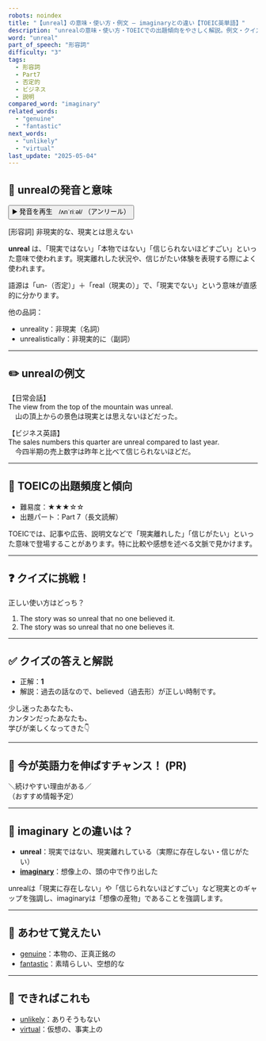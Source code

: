 ```yaml
---
robots: noindex
title: "【unreal】の意味・使い方・例文 ― imaginaryとの違い【TOEIC英単語】"
description: "unrealの意味・使い方・TOEICでの出題傾向をやさしく解説。例文・クイズ付きでimaginaryとの違いもわかりやすく学べます。"
word: "unreal"
part_of_speech: "形容詞"
difficulty: "3"
tags:
  - 形容詞
  - Part7
  - 否定的
  - ビジネス
  - 説明
compared_word: "imaginary"
related_words:
  - "genuine"
  - "fantastic"
next_words:
  - "unlikely"
  - "virtual"
last_update: "2025-05-04"
---
```


## 🔰 unrealの発音と意味

<button class="play-audio" onclick="playTTS('unreal')">
  <span class="play-audio-main">
    ▶️ 発音を再生　/ʌnˈriːəl/
  </span>
  <span class="play-audio-sub">
    （アンリール）
  </span>
</button>

[形容詞] 非現実的な、現実とは思えない

**unreal** は、「現実ではない」「本物ではない」「信じられないほどすごい」といった意味で使われます。現実離れした状況や、信じがたい体験を表現する際によく使われます。

語源は「un-（否定）」＋「real（現実の）」で、「現実でない」という意味が直感的に分かります。

他の品詞：  
- unreality：非現実（名詞）
- unrealistically：非現実的に（副詞）

---

## ✏️ unrealの例文

【日常会話】  
The view from the top of the mountain was unreal.  
　山の頂上からの景色は現実とは思えないほどだった。

【ビジネス英語】  
The sales numbers this quarter are unreal compared to last year.  
　今四半期の売上数字は昨年と比べて信じられないほどだ。

---

## 🎯 TOEICの出題頻度と傾向

- 難易度：★★★☆☆
- 出題パート：Part 7（長文読解）

TOEICでは、記事や広告、説明文などで「現実離れした」「信じがたい」といった意味で登場することがあります。特に比較や感想を述べる文脈で見かけます。

---

## ❓ クイズに挑戦！

正しい使い方はどっち？

1. The story was so unreal that no one believed it.  
2. The story was so unreal that no one believes it.

---

## ✅ クイズの答えと解説

- 正解：**1**
- 解説：過去の話なので、believed（過去形）が正しい時制です。

少し迷ったあなたも、  
カンタンだったあなたも、  
学びが楽しくなってきた👇️

---

## 🚀 今が英語力を伸ばすチャンス！ (PR)

<div class="info-center">
＼続けやすい理由がある／<br>  
（おすすめ情報予定）
</div>

---

## 🤔  imaginary との違いは？

- **unreal**：現実ではない、現実離れしている（実際に存在しない・信じがたい）
- **[imaginary](/word/imaginary/)**：想像上の、頭の中で作り出した

unrealは「現実に存在しない」や「信じられないほどすごい」など現実とのギャップを強調し、imaginaryは「想像の産物」であることを強調します。

---

## 🧩 あわせて覚えたい

- [genuine](/word/genuine/)：本物の、正真正銘の
- [fantastic](/word/fantastic/)：素晴らしい、空想的な

---

## 📖 できればこれも

- [unlikely](/word/unlikely/)：ありそうもない
- [virtual](/word/virtual/)：仮想の、事実上の

<!-- cvid: aid43_bid49 -->
